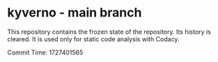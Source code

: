 # kyverno - main branch

This repository contains the frozen state of the repository.
Its history is cleared. It is used only for static code
analysis with Codacy.

Commit Time: 1727401565